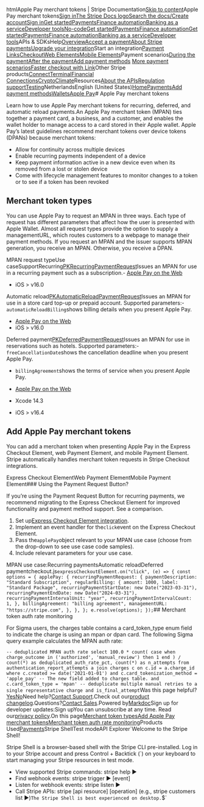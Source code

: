 htmlApple Pay merchant tokens | Stripe Documentation[Skip to content](#main-content)Apple Pay merchant tokens[Sign in](https://dashboard.stripe.com/login?redirect=https%3A%2F%2Fdocs.stripe.com%2Fapple-pay%2Fmerchant-tokens)[The Stripe Docs logo](/)[Search the docs/](#)[Create account](https://dashboard.stripe.com/register)[Sign in](https://dashboard.stripe.com/login?redirect=https%3A%2F%2Fdocs.stripe.com%2Fapple-pay%2Fmerchant-tokens)[Get started](/get-started)[Payments](/payments)[Finance automation](/finance-automation)[Banking as a service](/financial-services)[Developer tools](/development)[No-code](/no-code)[Get started](/get-started)[Payments](/payments)[Finance automation](/finance-automation)[](#)[Get started](/get-started)[Payments](/payments)[Finance automation](/finance-automation)[Banking as a service](/financial-services)[Developer tools](/development)[](#)APIs & SDKsHelp[Overview](/docs/payments)[Accept a payment](#)[About Stripe payments](#)[Upgrade your integration](/docs/payments/upgrades)Start an integration[Payment Links](#)[Checkout](#)[Web Elements](#)[Mobile Elements](#)Payment scenarios[During the payment](#)[After the payment](#)[Add payment methods](#)
[More payment scenarios](#)[Faster checkout with Link](#)Other Stripe products[Connect](#)[Terminal](#)[Financial Connections](#)[Crypto](#)[Climate](#)Resources[About the APIs](#)[Regulation support](#)[Testing](/docs/testing)NetherlandsEnglish (United States)[](#)[](#)[Home](/docs)[Payments](/docs/payments)[Add payment methods](/docs/payments/payment-methods/overview)[Wallets](/docs/payments/wallets)[Apple Pay](/docs/apple-pay)# Apple Pay merchant tokens

Learn how to use Apple Pay merchant tokens for recurring, deferred, and automatic reload payments.An Apple Pay merchant token (MPAN) ties together a payment card, a business, and a customer, and enables the wallet holder to manage access to a card stored in their Apple wallet. Apple Pay’s latest guidelines recommend merchant tokens over device tokens (DPANs) because merchant tokens:

- Allow for continuity across multiple devices
- Enable recurring payments independent of a device
- Keep payment information active in a new device even when its removed from a lost or stolen device
- Come with lifecycle management features to monitor changes to a token or to see if a token has been revoked

## Merchant token types

You can use Apple Pay to request an MPAN in three ways. Each type of request has different parameters that affect how the user is presented with Apple Wallet. Almost all request types provide the option to supply a managementURL, which routes customers to a webpage to manage their payment methods. If you request an MPAN and the issuer supports MPAN generation, you receive an MPAN. Otherwise, you receive a DPAN.

MPAN request typeUse caseSupportRecurring[PKRecurringPaymentRequest](https://developer.apple.com/documentation/passkit/pkrecurringpaymentrequest)Issues an MPAN for use in a recurring payment such as a subscription.- [Apple Pay on the Web](https://developer.apple.com/documentation/apple_pay_on_the_web)
- iOS > v16.0

Automatic reload[PKAutomaticReloadPaymentRequest](https://developer.apple.com/documentation/passkit/pkautomaticreloadpaymentrequest)Issues an MPAN for use in a store card top-up or prepaid account. Supported parameters:- `automaticReloadBilling`shows billing details when you present Apple Pay.

- [Apple Pay on the Web](https://developer.apple.com/documentation/apple_pay_on_the_web)
- iOS > v16.0

Deferred payment[PKDeferredPaymentRequest](https://developer.apple.com/documentation/passkit/pkdeferredpaymentrequest)Issues an MPAN for use in reservations such as hotels. Supported parameters:- `freeCancellationDate`shows the cancellation deadline when you present Apple Pay.
- `billingAgreement`shows the terms of service when you present Apple Pay.

- [Apple Pay on the Web](https://developer.apple.com/documentation/apple_pay_on_the_web)
- Xcode 14.3
- iOS > v16.4

## Add Apple Pay merchant tokens

You can add a merchant token when presenting Apple Pay in the Express Checkout Element, web Payment Element, and mobile Payment Element. Stripe automatically handles merchant token requests in Stripe Checkout integrations.

Express Checkout ElementWeb Payment ElementMobile Payment Element### Using the Payment Request Button?

If you’re using the Payment Request Button for recurring payments, we recommend migrating to the Express Checkout Element for improved functionality and payment method support. See a comparison.

1. Set up[Express Checkout Element integration](/elements/express-checkout-element/accept-a-payment).
2. Implement an event handler for the`click`event on the Express Checkout Element.
3. Pass the`applePay`object relevant to your MPAN use case (choose from the drop-down to see use case code samples).
4. Include relevant parameters for your use case.

MPAN use case:Recurring paymentsAutomatic reloadDeferred paymentcheckout.js`expressCheckoutElement.on("click", (e) => {
  const options = {
    applePay: {
      recurringPaymentRequest: {
        paymentDescription: "Standard Subscription",
        regularBilling: {
          amount: 1000,
          label: "Standard Package",
          recurringPaymentStartDate: new Date("2023-03-31"),
          recurringPaymentEndDate: new Date("2024-03-31"),
          recurringPaymentIntervalUnit: "year",
          recurringPaymentIntervalCount: 1,
        },
        billingAgreement: "billing agreement",
        managementURL: "https://stripe.com",
      },
    },
  };
  e.resolve(options);
});`## Merchant token auth rate monitoring

For Sigma users, the charges table contains a card_token_type enum field to indicate the charge is using an mpan or dpan card. The following Sigma query example calculates the MPAN auth rate:

`-- deduplicated MPAN auth rate
select
  100.0 * count(
    case
      when charge_outcome in ('authorized', 'manual_review') then 1
    end
  ) / count(*) as deduplicated_auth_rate_pct,
  count(*) as n_attempts
from
  authentication_report_attempts a
  join charges c on c.id = a.charge_id
where
  c.created >= date('2021-01-01')
  and c.card_tokenization_method = 'apple_pay'
  -- The new field added to charges table.
  and c.card_token_type = 'mpan'
  -- deduplicate multiple manual retries to a single representative charge
  and is_final_attempt`Was this page helpful?[Yes](#)[No](#)Need help?[Contact Support](https://support.stripe.com/).Check out our[product changelog](https://stripe.com/blog/changelog).Questions?[Contact Sales](https://stripe.com/contact/sales).Powered by[Markdoc](https://markdoc.dev)Sign up for developer updates:Sign upYou can unsubscribe at any time. Read our[privacy policy](https://stripe.com/privacy).On this page[Merchant token types](#merchant-token-types)[Add Apple Pay merchant tokens](#add-apple-pay-merchant-tokens)[Merchant token auth rate monitoring](#merchant-token-auth-rate-monitoring)Products Used[Payments](/payments)Stripe ShellTest modeAPI Explorer[](https://stripe.com/docs/stripe-cli#install)`Welcome to the Stripe Shell!

Stripe Shell is a browser-based shell with the Stripe CLI pre-installed. Log in to your
Stripe account and press Control + Backtick (`) on your keyboard to start managing your Stripe
resources in test mode.

- View supported Stripe commands: stripe help ▶️
- Find webhook events: stripe trigger ▶️ [event]
- Listen for webhook events: stripe listen ▶
- Call Stripe APIs: stripe [api resource] [operation] (e.g., stripe customers list ▶️)`The Stripe Shell is best experienced on desktop.`$`